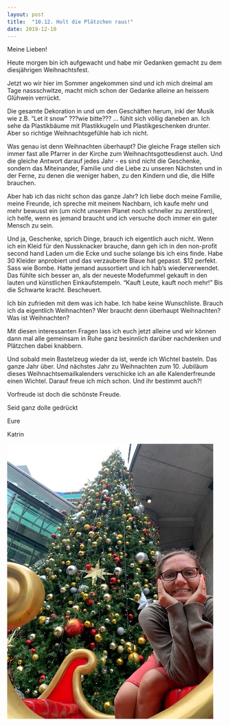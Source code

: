 ```yaml
---
layout: post
title:  "10.12. Holt die Plätzchen raus!"
date: 2019-12-10
---
```

Meine Lieben!


Heute morgen bin ich aufgewacht und habe mir Gedanken gemacht zu dem diesjährigen Weihnachtsfest.

Jetzt wo wir hier im Sommer angekommen sind und ich mich dreimal am Tage nassschwitze, macht mich schon der Gedanke alleine an heissem Glühwein verrückt.

Die gesamte Dekoration in und um den Geschäften herum, inkl der Musik wie z.B. “Let it snow” ???wie bitte??? ... fühlt sich völlig daneben an. Ich sehe da Plastikbäume mit Plastikkugeln und Plastikgeschenken drunter. Aber so richtige Weihnachtsgefühle hab ich nicht.

Was genau ist denn Weihnachten überhaupt? Die gleiche Frage stellen sich immer fast alle Pfarrer in der Kirche zum Weihnachtsgottesdienst auch. Und die gleiche Antwort darauf jedes Jahr - es sind nicht die Geschenke, sondern das Miteinander, Familie und die Liebe zu unseren Nächsten und in der Ferne, zu denen die weniger haben, zu den Kindern und die, die Hilfe brauchen.

Aber hab ich das nicht schon das ganze Jahr? Ich liebe doch meine Familie, meine Freunde, ich spreche mit meinem Nachbarn, ich kaufe mehr und mehr bewusst ein (um nicht unseren Planet noch schneller zu zerstören), ich helfe, wenn es jemand braucht und ich versuche doch immer ein guter Mensch zu sein. 

Und ja, Geschenke, sprich Dinge, brauch ich eigentlich auch nicht. Wenn ich ein Kleid für den Nussknacker brauche, dann geh ich in den non-profit second hand Laden um die Ecke und suche solange bis ich eins finde. Habe 30 Kleider anprobiert und das verzauberte Blaue hat gepasst. $12 perfekt. Sass wie Bombe. Hatte jemand aussortiert und ich hab’s wiederverwendet. Das fühlte sich besser an, als der neueste Modefummel gekauft in den lauten und künstlichen Einkaufstempeln. “Kauft Leute, kauft noch mehr!” Bis die Schwarte kracht. Bescheuert.

Ich bin zufrieden mit dem was ich habe. Ich habe keine Wunschliste. Brauch ich da eigentlich Weihnachten? Wer braucht denn überhaupt Weihnachten? Was ist Weihnachten?

Mit diesen interessanten Fragen lass ich euch jetzt alleine und wir können dann mal alle gemeinsam in Ruhe ganz besinnlich darüber nachdenken und Plätzchen dabei knabbern.

Und sobald mein Bastelzeug wieder da ist, werde ich Wichtel basteln. Das ganze Jahr über. Und nächstes Jahr zu Weihnachten zum 10. Jubiläum dieses Weihnachtsemailkalenders verschicke ich an alle Kalenderfreunde einen Wichtel. Darauf freue ich mich schon. Und ihr bestimmt auch?!

Vorfreude ist doch die schönste Freude.

Seid ganz dolle gedrückt

Eure

Katrin





![image1.jpeg](/assets/2019-12-10/image1.jpeg)

